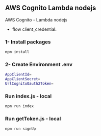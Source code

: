 ## AWS Cognito Lambda nodejs
AWS Cognito - Lambda nodejs
- flow client_credential.

### 1- Install packages
```bash
npm install
```

### 2- Create Environment .env
```bash
AppClientId=
AppClientSecret=
UrlCognitoOauth2Token=
```

### Run index.js - local
```bash
npm run index
```

### Run getToken.js - local

```bash
npm run signUp
```